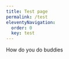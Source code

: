 ```yaml
---
title: Test page
permalink: /test
eleventyNavigation:
  order: 0
  key: test
---
```

How do you do buddies